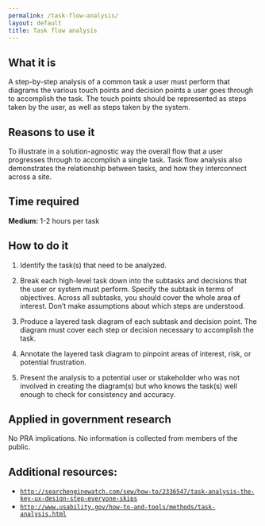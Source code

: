 ```yaml
---
permalink: /task-flow-analysis/
layout: default
title: Task flow analysis
---
```


## What it is

A step-by-step analysis of a common task a user must perform that diagrams the various touch points and decision points a user goes through to accomplish the task. The touch points should be represented as steps taken by the user, as well as steps taken by the system.

## Reasons to use it

To illustrate in a solution-agnostic way the overall flow that a user progresses through to accomplish a single task. Task flow analysis also demonstrates the relationship between tasks, and how they interconnect across a site.

## Time required

**Medium:** 1-2 hours per task

## How to do it

1. Identify the task(s) that need to be analyzed.

2. Break each high-level task down into the subtasks and decisions that the user or system must perform. Specify the subtask in terms of objectives. Across all subtasks, you should cover the whole area of interest. Don’t make assumptions about which steps are understood.

3. Produce a layered task diagram of each subtask and decision point. The diagram must cover each step or decision necessary to accomplish the task.

4. Annotate the layered task diagram to pinpoint areas of interest, risk, or potential frustration.

5. Present the analysis to a potential user or stakeholder who was not involved in creating the diagram(s) but who knows the task(s) well enough to check for consistency and accuracy.

## Applied in government research

No PRA implications. No information is collected from members of the public.

## Additional resources:

- [`http://searchenginewatch.com/sew/how-to/2336547/task-analysis-the-key-ux-design-step-everyone-skips`](http://searchenginewatch.com/sew/how-to/2336547/task-analysis-the-key-ux-design-step-everyone-skips)
- [`http://www.usability.gov/how-to-and-tools/methods/task-analysis.html`](http://www.usability.gov/how-to-and-tools/methods/task-analysis.html)
